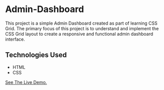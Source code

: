# Admin-Dashboard

This project is a simple Admin Dashboard created as part of learning CSS Grid. The primary focus of this project is to understand and implement the CSS Grid layout to create a responsive and functional admin dashboard interface.

## Technologies Used
 - HTML
 - CSS

 [See The Live Demo.](https://parikhitm.githup.io/Admin-Dashboard/)